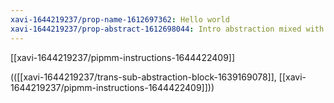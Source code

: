 ```yaml
---
xavi-1644219237/prop-name-1612697362: Hello world
xavi-1644219237/prop-abstract-1612698044: Intro abstraction mixed with readme
---
```


[[xavi-1644219237/pipmm-instructions-1644422409]]


(([[xavi-1644219237/trans-sub-abstraction-block-1639169078]], [[xavi-1644219237/pipmm-instructions-1644422409]]))

